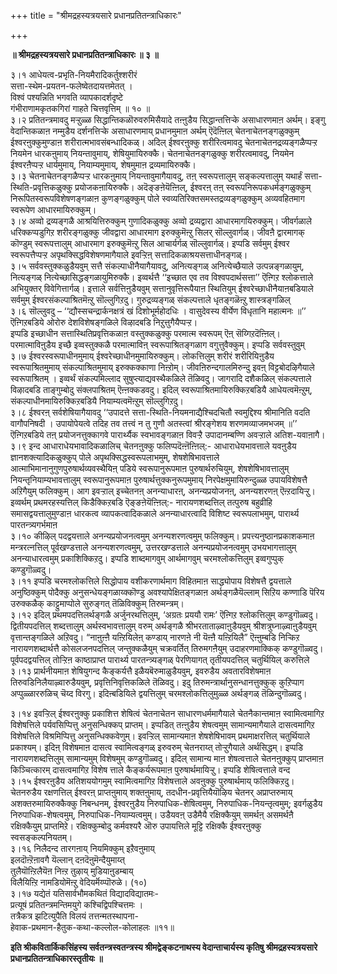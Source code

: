 +++
title = "श्रीमद्रहस्यत्रयसारे प्रधानप्रतितन्त्राधिकारः"

+++


**॥ श्रीमद्रहस्यत्रयसारे प्रधानप्रतितन्त्राधिकारः ॥ ३ ॥**

३।१ आधेयत्व-प्रभृति-नियमैरादिकर्तुश्शरीरं  
सत्ता-स्थेम-प्रयतन-फलेष्वेतदायत्तमेतत् ।  
विश्वं पश्यन्निति भगवति व्यापकादर्शदृष्टे  
गंभीराणामकृतकगिरां गाहते चित्तवृत्तिम् ॥ १० ॥  
३।२ प्रतितन्त्रमावदु मऱ्ऱुळ्ळ सिद्धान्तिकळॊरुवरुमिसैयादे तऩ्ऩुडैय सिद्धान्तत्तिऱ्के असाधारणमाऩ अर्थम्। इङ्गु वेदान्तिकळाऩ नम्मुडैय दर्शनत्तिऱ्के असाधारणमाय् प्रधानमुमाऩ अर्थम् ऎदॆऩ्ऩिल् चेतनाचेतनङ्गळुक्कुम् ईश्वरऩुक्कुमुण्डाऩ शरीरात्मभावसंबन्धादिकळ्। अदिल् ईश्वरऩुक्कु शरीरित्वमावदु चेतनाचेतनद्रव्यङ्गळैप्पऱ्ऱ नियमेन धारकऩुमाय् नियन्तावुमाय्, शेषियुमायिरुक्कै। चेतनाचेतनङ्गळुक्कु शरीरत्वमावदु, नियमेन ईश्वरऩैप्पऱ्ऱ धार्यमुमाय्, नियाम्यमुमाय्, शेषमुमाऩ द्रव्यमायिरुक्कै।  
३।३ चेतनाचेतनङ्गळैप्पऱ्ऱ धारकऩुमाय् नियन्तावुमागैयावदु, तऩ् स्वरूपत्तालुम् सङ्कल्पत्तालुम् यथार्हं सत्ता-स्थिति-प्रवृत्तिकळुक्कु प्रयोजकऩायिरुक्कै। अदॆङ्ङऩेयॆऩ्ऩिल्, ईश्वरऩ् तऩ् स्वरूपनिरूपकधर्मङ्गळुक्कुम् निरूपितस्वरूपविशेषणङ्गळाऩ कुणङ्गळुक्कुम् पोले स्वव्यतिरिक्तसमस्तद्रव्यङ्गळुक्कुम् अव्यवहितमाग स्वरूपेण आधारमायिरुक्कुम्।  
३।४ अव्वो द्रव्यङ्गळै आश्रयित्तिरुक्कुम् गुणादिकळुक्कु अव्वो द्रव्यद्वारा आधारमागयिरुक्कुम्। जीवर्गळाले धरिक्कप्पडुगिऱ शरीरङ्गळुक्कु जीवद्वारा आधारमाग इरुक्कुमॆऩ्ऱु सिलर् सॊल्लुवार्गळ्। जीवऩै द्वारमागक् कॊण्डुम् स्वरूपत्तालुम् आधारमाग इरुक्कुमॆऩ्ऱु सिल आचार्यर्गळ् सॊल्लुवार्गळ्। इप्पडि सर्वमुम् ईश्वर स्वरूपत्तैप्पऱ्ऱ अपृथक्सिद्धविशेषणमागैयाले इवऱ्ऱिऩ् सत्तादिकळाश्रयसत्ताधीनङ्गळ्।  
३।५ सर्ववस्तुक्कळुडैयवुम् सत्तै संकल्पाधीनैयागैयावदु, अनित्यङ्गळ् अनित्येच्छैयाले उत्पन्नङ्गळायुम्, नित्यङ्गळ् नित्येच्छासिद्धङ्गळायुमिरुक्कै। इव्वर्थत्तै ‘‘इच्छात एव तव विश्वपदार्थसत्ता’’ ऎऩ्गिऱ श्लोकत्ताले अभियुक्तर् विवेगित्तार्गळ्। इत्ताले सर्वत्तिऩुडैयवुम् सत्तानुवृत्तिरूपैयाऩ स्थितियुम् ईश्वरेच्छाधीनैयाऩबडियाले सर्वमुम् ईश्वरसंकल्पाश्रितमॆऩ्ऱु सॊल्लुगिऱदु। गुरुद्रव्यङ्गळ् संकल्पत्ताले धृतङ्गळॆऩ्ऱु शास्त्रङ्गळिल्  
३।६ सॊल्लुवदु – ‘‘द्यौस्सचन्द्रार्कनक्षत्रं खं दिशोभूर्महोदधिः । वासुदेवस्य वीर्येण विधृतानि महात्मनः ॥’’ ऎऩ्गिऱबडिये ओरोरु देशविशेषङ्गळिले विऴादबडि निऱुत्तुगैयैप्पऱ्ऱ।  
इप्पडि इच्छाधीन सत्तास्थितिप्रवृत्तिकळाऩ वस्तुक्कळुक्कु परमात्म स्वरूपम् ऎऩ् सॆय्गिऱदॆऩ्ऩिल्। परमात्माविऩुडैय इच्छै इव्वस्तुक्कळै परमात्माविऩ् स्वरूपाश्रितङ्गळाग वगुत्तुवैक्कुम्। इप्पडि सर्ववस्तुवुम्  
३।७ ईश्वरस्वरूपाधीनमुमाय् ईश्वरेच्छाधीनमुमायिरुक्कुम्। लोकत्तिलुम् शरीरं शरीरियिऩुडैय स्वरूपाश्रितमुमाय् संकल्पाश्रितमुमाय् इरुक्कक्काणा निऩ्ऱोम्। जीवऩिरुन्दगालमिरुन्दु इवऩ् विट्टबोदऴिगैयाले स्वरूपाश्रितम् । इव्वर्थं संकल्पमिल्लाद सुषुप्त्याद्यवस्थैकळिले तॆळिवदु। जागरादि दशैकळिल् संकल्पत्ताले विऴादबडि ताङ्गुम्बोदु संक्लपाश्रितम् ऎऩ्ऩक्कडवदु। इदिल् स्वरूपाश्रितमायिरुक्किऱबडियै आधेयत्वमॆऩ्ऱुम्, संकल्पाधीनमायिरुक्किऱबडियै नियाम्यत्वमॆऩ्ऱुम् सॊल्लुगिऱदु।  
३।८ ईश्वरऩ् सर्वशेषियागैयावदु ‘‘उपादत्ते सत्ता-स्थिति-नियमनाद्यैश्चिदचितौ स्वमुद्दिश्य श्रीमानिति वदति वागौपनिषदी । उपायोपेयत्वे तदिह तव तत्त्वं न तु गुणौ अतस्त्वां श्रीरङ्गेशय शरणमव्याजमभजम् ॥’’ ऎऩ्गिऱबडिये तऩ् प्रयोजनत्तुक्कागवे पारार्थ्यैक स्वभावङ्गळाऩ विवऱ्ऱै उपादानम्बण्णि अवऱ्ऱाले अतिश-यवाऩागै।  
३।९ इन्द आधाराधेयभावादिकळालिच् चेतनऩुक्कु फलिप्पदॆऩ्ऩॆऩ्ऩिल्:- आधाराधेयभावत्ताले यवऩुडैय ज्ञानशक्त्यादिकळुक्कुप् पोले अपृथक्सिद्धस्वरूपलाभमुम्, शेषशेषिभावत्ताले आत्माभिमानानुगुणपुरुषार्थव्यवस्थैयिऩ् पडिये स्वरूपानुरूपमाऩ पुरुषार्थरुचियुम्, शेषशेषिभावत्तालुम् नियन्तृनियाम्यभावत्तालुम् स्वरूपानुरूपमाऩ पुरुषार्थत्तुक्कनुरूपमुमाय् निरपेक्षमुमायिरुन्दुळ्ळ उपायविशेषत्तै अऱिगैयुम् फलिक्कुम्। आग इवऱ्ऱाल् इच्चेतनऩ् अनन्याधारऩ्, अनन्यप्रयोजनऩ्, अनन्यशरणऩ् ऎऩ्ऱदायिऱ्ऱु।  
इव्वर्थम् प्रथमरहस्यत्तिल् किडैक्किऱबडि ऎङ्ङऩेयॆऩ्ऩिल्:- नारायणशब्दत्तिल् तत्पुरुष बहुव्रीहि समासद्वयत्तालुमुण्डाऩ धारकत्व व्यापकत्वादिकळाले अनन्याधारत्वादि विशिष्ट स्वरूपलाभमुम्, पारार्थ्य पारतन्त्र्यगर्भमाऩ  
३।१० कीऴिल् पदद्वयत्ताले अनन्यप्रयोजनत्वमुम् अनन्यशरणत्वमुम् फलिक्कुम्। प्रपत्त्यनुष्ठानप्रकाशकमाऩ मन्त्ररत्नत्तिल् पूर्वखण्डत्ताले अनन्यशरणत्वमुम्, उत्तरखण्डत्ताले अनन्यप्रयोजनत्वमुम् उभयभागत्तालुम् अनन्याधारत्वमुम् प्रकाशिक्किऱदु। इप्पडि शाब्दमागवुम् आर्थमागवुम् चरमश्लोकत्तिलुम् इव्वगुप्पुक् कण्डुगॊळ्वदु।  
३।११ इप्पडि चरमश्लोकत्तिले सिद्धोपाय वशीकरणार्थमाग विहितमाऩ साद्ध्योपाय विशेषत्तै द्वयत्ताले अनुष्ठिक्कुम् पोदैक्कु अनुसन्धेयङ्गळाय्क्कॊण्डु अवश्यापेक्षितङ्गळाऩ अर्थङ्गळैयॆल्लाम् सिऱिय कण्णाडि पॆरिय उरुक्कळैक् काट्टुमाप्पोले सुरुङ्गत् तॆळिविक्कुम् तिरुमन्त्रम्।  
३।१२ इदिल् प्रथमपदत्तिलर्थङ्गळै अर्जुनरथत्तिलुम्, ‘अग्रतः प्रययौ रामः’ ऎऩ्गिऱ श्लोकत्तिलुम् कण्डुगॊळ्वदु। द्वितीयपदत्तिल् शब्दत्तालुम् अर्थस्वभावत्तालुम् वरुम् अर्थङ्गळै श्रीभरताताऴ्वाऩुडैयवुम् श्रीशत्रुघ्नाऴ्वाऩुडैयवुम् वृत्तान्तङ्गळिले अऱिवदु। “नाऩुऩ्ऩै यऩ्ऱियिलेऩ् कण्डाय् नारणऩे नी यॆऩ्ऩै यऩ्ऱियिलै” ऎऩ्ऩुम्बडि निऱ्किऱ नारायणशब्दार्थत्तै कोसलजनपदत्तिल् जन्तुक्कळैयुम् चक्रवर्तित् तिरुमगऩैयुम् उदाहरणमाक्किक् कण्डुगॊळ्वदु। पूर्वपदद्वयत्तिल् तोऱ्ऱिऩ काष्ठाप्राप्त पारार्थ्य पारतन्त्र्यङ्गळ् पेरणियागत् तृतीयपदत्तिल् चतुर्थियिल् करुत्तिले  
३।१३ प्रार्थनीयमाऩ शेषियुगन्द कैङ्कर्यत्तै इळैयबॆरुमाळुडैयवुम्, इवरुडैय अवतारविशेषमाऩ तिरुवडिनिलैयाऴ्वारुडैयवुम्, प्रवृत्तिनिवृत्तिकळिले तॆळिवदु। इदु तिरुमन्त्रार्थानुसन्धानत्तुक्कुक् कुऱिप्पाग अप्पुळ्ळाररुळिच् चॆय्द विरगु। इदिऩ्बडियिले द्वयत्तिलुम् चरमश्लोकत्तिलुमुळ्ळ अर्थङ्गळ् तॆळिन्दुगॊळ्वदु।

३।१४ इवऱ्ऱिल् ईश्वरऩुक्कु प्रकाशित्त शेषित्वं चेतनाचेतन साधारणधर्ममागैयाले चेतनैकान्तमाऩ स्वामित्वमागिऱ विशेषत्तिले पर्यवसिप्पित्तु अनुसन्धिक्कप् प्राप्तम्। इप्पडित् तऩ्ऩुडैय शेषत्वमुम् सामान्यमागैयाले दासत्वमागिऱ विशेषत्तिले विश्रमिप्पित्तु अनुसन्धिक्कवेणुम्। इवऱ्ऱिल् सामान्यमाऩ शेषशेषिभावम् प्रथमाक्षरत्तिल् चतुर्थियाले प्रकाश्यम्। इदिऩ् विशेषमाऩ दासत्व स्वामित्वङ्गळ् इरुवरुम् चेतनराय्त् तोऱ्ऱुगैयाले अर्थसिद्धम्। इप्पडि नारायणशब्दत्तिलुम् सामान्यमुम् विशेषमुम् कण्डुगॊळ्वदु। इदिल् सामान्य माऩ शेषत्वत्ताले चेतनऩुक्कुप् प्राप्तमाऩ किञ्चित्कारम् दासत्वमागिऱ विशेष त्ताले कैङ्कर्यरूपमाऩ पुरुषार्थमायिऱ्ऱु। इप्पडि शेषित्वत्ताले वन्द  
३।१५ ईश्वरऩुडैय अतिशययोगमुम् स्वामित्वमागिऱ विशेषत्ताले अवऩुक्कु पुरुषार्थमाय् फलिक्किऱदु। चेतनरुडैय रक्षणत्तिल् ईश्वरऩ् प्राप्तऩुमाय् शक्तऩुमाय्, तदधीन-प्रवृत्तियैयॊऴिय चेतनर् अप्राप्तरुमाय् अशक्तरुमायिरुक्कैक्कु निबन्धनम्, ईश्वरऩुडैय निरुपाधिक-शेषित्वमुम्, निरुपाधिक-नियन्तृत्वमुम्; इवर्गळुडैय निरुपाधिक-शेषत्वमुम्, निरुपाधिक-नियाम्यत्वमुम्। उडैयवऩ् उडैमैयै रक्षिक्कैयुम् समर्थऩ् असमर्थऩै रक्षिक्कैयुम् प्राप्तमिऱे। रक्षिक्कुम्बोदु कर्मवश्यरै ऒरु उपायत्तिले मूट्टि रक्षिक्कै ईश्वरऩुक्कु स्वसङ्कल्पनियतम्।  
३।१६ निलैदन्द तारगऩाय् नियमिक्कुम् इऱैवऩुमाय्  
इलदॊऩ्ऱॆऩावगै यॆल्लान् दऩदॆऩुमॆन्दैयुमाय्त्  
तुलैयॊऩ्ऱिलैयॆऩ निऩ्ऱ तुऴाय् मुडियाऩुडम्बाय्  
विलैयिऩ्ऱि नामडियोमॆऩ्ऱु वेदियर्मॆय्प्पॊरुळे। (१०)  
३।१७ यद्येतं यतिसार्वभौमकथितं विद्यादविद्यातमः-  
प्रत्यूषं प्रतितन्त्रमन्तिमयुगे कश्चिद्विपश्चित्तमः ।  
तत्रैकत्र झटित्युपैति विलयं तत्तन्मतस्थापना-  
हेवाक-प्रथमान-हैतुक-कथा-कल्लोल-कोलाहलः ॥११॥

**इति श्रीकवितार्किकसिंहस्य सर्वतन्त्रस्वतन्त्रस्य श्रीमद्वेङ्कटनाथस्य वेदान्ताचार्यस्य कृतिषु श्रीमद्रहस्यत्रयसारे प्रधानप्रतितन्त्राधिकारस्तृतीयः ॥**

